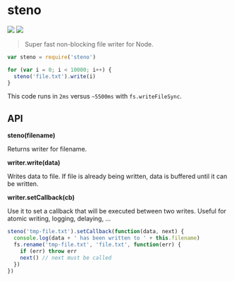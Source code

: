 # steno
[![](http://img.shields.io/npm/v/steno.svg?style=flat-square)](https://www.npmjs.org/package/steno) [![](http://img.shields.io/travis/typicode/steno.svg?style=flat-square)](https://travis-ci.org/typicode/steno)

> Super fast non-blocking file writer for Node.

```javascript
var steno = require('steno')

for (var i = 0; i < 10000; i++) {
  steno('file.txt').write(i)
}
```

This code runs in `2ms` versus `~5500ms` with `fs.writeFileSync`.

## API

__steno(filename)__

Returns writer for filename.

__writer.write(data)__

Writes data to file. If file is already being written, data is buffered until it can be written.

__writer.setCallback(cb)__

Use it to set a callback that will be executed between two writes. Useful for atomic writing, logging, delaying, ...

```javascript
steno('tmp-file.txt').setCallback(function(data, next) {
  console.log(data + ' has been written to ' + this.filename)
  fs.rename('tmp-file.txt', 'file.txt', function(err) {
    if (err) throw err
    next() // next must be called
  })
})
```
